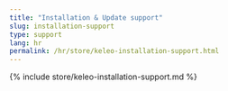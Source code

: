 ```yaml
---
title: "Installation & Update support"
slug: installation-support
type: support
lang: hr
permalink: /hr/store/keleo-installation-support.html
---
```


{% include store/keleo-installation-support.md %}
